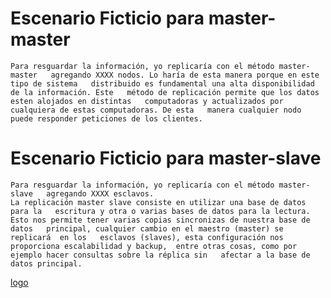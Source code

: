[logo]: http://www.google.com/images/logo.gif

# Escenario Ficticio para master-master

    Para resguardar la información, yo replicaría con el método master-master   agregando XXXX nodos. Lo haría de esta manera porque en este tipo de sistema   distribuido es fundamental una alta disponibilidad de la información. Este   método de replicación permite que los datos esten alojados en distintas   computadoras y actualizados por cualquiera de estas computadoras. De esta   manera cualquier nodo puede responder peticiones de los clientes.  

# Escenario Ficticio para master-slave

    Para resguardar la información, yo replicaría con el método master-slave   agregando XXXX esclavos.  
    La replicación master slave consiste en utilizar una base de datos para la   escritura y otra o varias bases de datos para la lectura.  
    Esto nos permite tener varias copias sincronizas de nuestra base de datos   principal, cualquier cambio en el maestro (master) se replicará  en los   esclavos (slaves), esta configuración nos proporciona escalabilidad y backup,  entre otras cosas, como por ejemplo hacer consultas sobre la réplica sin   afectar a la base de datos principal.   

[logo]